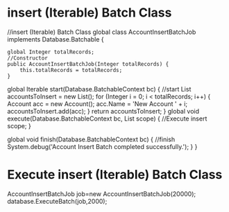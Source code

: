 # insert (Iterable<sObject>) Batch Class
//insert (Iterable<sObject>) Batch Class
global class AccountInsertBatchJob implements Database.Batchable<sObject> {    
   
    global Integer totalRecords;  
    //Constructor 
    public AccountInsertBatchJob(Integer totalRecords) {
        this.totalRecords = totalRecords;
    }   
global Iterable<sObject> start(Database.BatchableContext bc) {              //start
        List<Account> accountsToInsert = new List<Account>();
        for (Integer i = 0; i < totalRecords; i++) {
            Account acc = new Account();
            acc.Name = 'New Account ' + i;
            accountsToInsert.add(acc);
        }
        return accountsToInsert;
    }
global void execute(Database.BatchableContext bc, List<sObject> scope) {   //Execute
        insert scope;
    }

global void finish(Database.BatchableContext bc) {                          //finish
        System.debug('Account Insert Batch completed successfully.');
    }
}
     

# Execute insert (Iterable<sObject>) Batch Class
AccountInsertBatchJob job=new AccountInsertBatchJob(20000);
database.ExecuteBatch(job,2000);     



